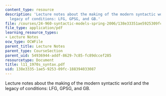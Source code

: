 ```yaml
---
content_type: resource
description: 'Lecture notes about the making of the modern syntactic world and the
  legacy of conditions: LFG, GPSG, and GB.'
file: /courses/24-960-syntactic-models-spring-2006/138e33351ae5925309fc188394033087_l11_1970s_syntax.pdf
file_type: application/pdf
learning_resource_types:
- Lecture Notes
ocw_type: OCWFile
parent_title: Lecture Notes
parent_type: CourseSection
parent_uid: 54936944-addf-8629-7c85-fc89dccef285
resourcetype: Document
title: l11_1970s_syntax.pdf
uid: 138e3335-1ae5-9253-09fc-188394033087
---
```

Lecture notes about the making of the modern syntactic world and the legacy of conditions: LFG, GPSG, and GB.

